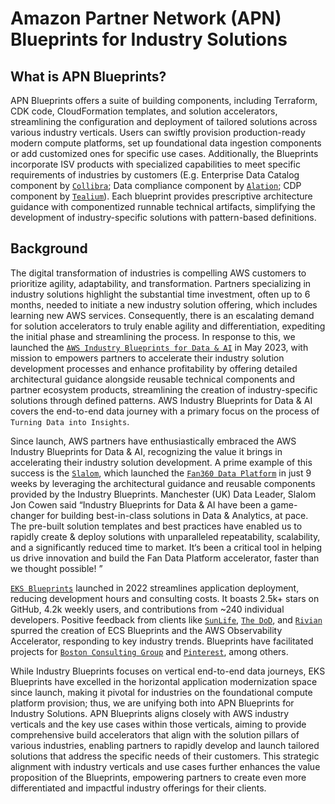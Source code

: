 # Amazon Partner Network (APN) Blueprints for Industry Solutions

## What is APN Blueprints?

APN Blueprints offers a suite of building components, including Terraform, CDK code, CloudFormation templates, and solution accelerators, streamlining the configuration and deployment of tailored solutions across various industry verticals. Users can swiftly provision production-ready modern compute platforms, set up foundational data ingestion components or add customized ones for specific use cases. Additionally, the Blueprints incorporate ISV products with specialized capabilities to meet specific requirements of industries by customers (E.g. Enterprise Data Catalog component by [`Collibra`](https://www.collibra.com/us/en); Data compliance component by [`Alation`](https://www.alation.com/); CDP component by [`Tealium`](https://tealium.com/)). Each blueprint provides prescriptive architecture guidance with componentized runnable technical artifacts, simplifying the development of industry-specific solutions with pattern-based definitions. 
 
## Background

The digital transformation of industries is compelling AWS customers to prioritize agility, adaptability, and transformation. Partners specializing in industry solutions highlight the substantial time investment, often up to 6 months, needed to initiate a new industry solution offering, which includes learning new AWS services. Consequently, there is an escalating demand for solution accelerators  to truly enable agility and differentiation, expediting the initial phase and streamlining the process. In response to this, we launched the [`AWS Industry Blueprints for Data & AI`](./index1.md) in May 2023, with mission to empowers partners to accelerate their industry solution development processes and enhance profitability by offering detailed architectural guidance alongside reusable technical components and partner ecosystem products, streamlining the creation of industry-specific solutions through defined patterns. AWS Industry Blueprints for Data & AI covers the end-to-end data journey with a primary focus on the process of `Turning Data into Insights`. 

Since launch, AWS partners have enthusiastically embraced the AWS Industry Blueprints for Data & AI, recognizing the value it brings in accelerating their industry solution development. A prime example of this success is the [`Slalom`](https://www.slalom.com/us/en), which launched the [`Fan360 Data Platform`](https://aws.amazon.com/blogs/apn/game-on-getting-the-most-out-of-slalom-sports-fan-engagement-data-platform-accelerator/) in just 9 weeks by leveraging the architectural guidance and reusable components provided by the Industry Blueprints. Manchester (UK) Data Leader, Slalom Jon Cowen said “Industry Blueprints for Data & AI have been a game-changer for building best-in-class solutions in Data & Analytics, at pace.
The pre-built solution templates and best practices have enabled us to rapidly create & deploy solutions with unparalleled repeatability, scalability, and a significantly reduced time to market.
It‘s been a critical tool in helping us drive innovation and build the Fan Data Platform accelerator, faster than we thought possible! ”

[`EKS Blueprints`](https://aws.amazon.com/blogs/containers/bootstrapping-clusters-with-eks-blueprints/) launched in 2022 streamlines application deployment, reducing development hours and consulting costs. It boasts 2.5k+ stars on GitHub, 4.2k weekly users, and contributions from ~240 individual developers. Positive feedback from clients like [`SunLife`](https://www.sunlife.com/en/), [`The DoD`](https://www.defense.gov/), and [`Rivian`](https://rivian.com/) spurred the creation of ECS Blueprints and the AWS Observability Accelerator, responding to key industry trends. Blueprints have facilitated projects for [`Boston Consulting Group`](https://www.bcg.com/) and [`Pinterest`](https://www.pinterest.com/), among others.

While Industry Blueprints focuses on vertical end-to-end data journeys, EKS Blueprints have excelled in the horizontal application modernization space since launch, making it pivotal for industries on the foundational compute platform provision; thus, we are unifying both into APN Blueprints for Industry Solutions. APN Blueprints aligns closely with AWS industry verticals and the key use cases within those verticals, aiming to provide comprehensive build accelerators that align with the solution pillars of various industries, enabling partners to rapidly develop and launch tailored solutions that address the specific needs of their customers. This strategic alignment with industry verticals and use cases further enhances the value proposition of the Blueprints, empowering partners to create even more differentiated and impactful industry offerings for their clients.